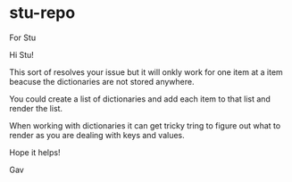 # stu-repo
For Stu

Hi Stu!

This sort of resolves your issue but it will onkly work for one item at a item beacuse the dictionaries are not stored anywhere.

You could create a list of dictionaries and add each item to that list and render the list.

When working with dictionaries it can get tricky tring to figure out what to render as you are dealing with keys and values.

Hope it helps!

Gav
